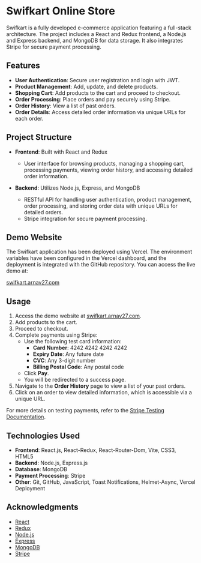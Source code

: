# Swifkart Online Store

Swifkart is a fully developed e-commerce application featuring a full-stack architecture. The project includes a React and Redux frontend, a Node.js and Express backend, and MongoDB for data storage. It also integrates Stripe for secure payment processing.

## Features

- **User Authentication**: Secure user registration and login with JWT.
- **Product Management**: Add, update, and delete products.
- **Shopping Cart**: Add products to the cart and proceed to checkout.
- **Order Processing**: Place orders and pay securely using Stripe.
- **Order History**: View a list of past orders.
- **Order Details**: Access detailed order information via unique URLs for each order.

## Project Structure

- **Frontend**: Built with React and Redux
  - User interface for browsing products, managing a shopping cart, processing payments, viewing order history, and accessing detailed order information.

- **Backend**: Utilizes Node.js, Express, and MongoDB
  - RESTful API for handling user authentication, product management, order processing, and storing order data with unique URLs for detailed orders.
  - Stripe integration for secure payment processing.

## Demo Website

The Swifkart application has been deployed using Vercel. The environment variables have been configured in the Vercel dashboard, and the deployment is integrated with the GitHub repository. You can access the live demo at:

[swifkart.arnav27.com](https://swifkart.arnav27.com/)

## Usage

1. Access the demo website at [swifkart.arnav27.com](https://swifkart.arnav27.com/).
2. Add products to the cart.
3. Proceed to checkout.
4. Complete payments using Stripe:
   - Use the following test card information:
     - **Card Number**: 4242 4242 4242 4242
     - **Expiry Date**: Any future date
     - **CVC**: Any 3-digit number
     - **Billing Postal Code**: Any postal code
   - Click **Pay**.
   - You will be redirected to a success page.
5. Navigate to the **Order History** page to view a list of your past orders.
6. Click on an order to view detailed information, which is accessible via a unique URL.

For more details on testing payments, refer to the [Stripe Testing Documentation](https://docs.stripe.com/payments/accept-a-payment?platform=web&ui=stripe-hosted&locale=en-GB#testing).

## Technologies Used

- **Frontend**: React.js, React-Redux, React-Router-Dom, Vite, CSS3, HTML5
- **Backend**: Node.js, Express.js
- **Database**: MongoDB
- **Payment Processing**: Stripe
- **Other**: Git, GitHub, JavaScript, Toast Notifications, Helmet-Async, Vercel Deployment

## Acknowledgments

- [React](https://reactjs.org/)
- [Redux](https://redux.js.org/)
- [Node.js](https://nodejs.org/)
- [Express](https://expressjs.com/)
- [MongoDB](https://www.mongodb.com/)
- [Stripe](https://stripe.com/)
